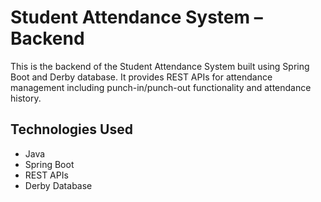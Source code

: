 # Student Attendance System – Backend

This is the backend of the Student Attendance System built using Spring Boot and Derby database.
It provides REST APIs for attendance management including punch-in/punch-out functionality and attendance history.

## Technologies Used
- Java
- Spring Boot
- REST APIs
- Derby Database

